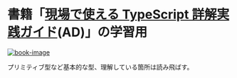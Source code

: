 # 書籍「[現場で使える TypeScript 詳解実践ガイド](https://amzn.to/4dhLaho)(AD)」の学習用

[![book-image]][ad-link]

[book-image]: https://c.media-amazon.com/images/I/81NFKx3OuRL._SY522_.jpg
[ad-link]: https://amzn.to/4dhLaho

プリミティブ型など基本的な型、理解している箇所は読み飛ばす。
